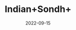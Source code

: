 ---
title: 'Indian+Sondh+'
date: '2022-09-15' 
metatag: '' 
inventory: '0' 
draft: false 
# meta description 
shortDescripton: ''
description: 'Herb'
longdescription: ''
featured: True
# product Price
price: '60.0'
# Product Short Description
shortDescription: ''
productID: 'DBB1F007-1429-ED11-9968-005056B3A416'
type: 'products'
category: 'Herb' 
thumnailproduct: 'https://aminsaddiquidawakhana.eralive.net/images/products/DBB1F007-1429-ED11-9968-005056B3A4161.png' 
images:
  - image: 'images/products/DBB1F007-1429-ED11-9968-005056B3A4161.png'  
Variants:
---
